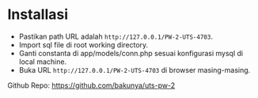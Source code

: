 # Installasi
- Pastikan path URL adalah ``http://127.0.0.1/PW-2-UTS-4703``.
- Import sql file di root working directory.
- Ganti constanta di app/models/conn.php sesuai konfigurasi mysql di local machine.
- Buka URL ``http://127.0.0.1/PW-2-UTS-4703`` di browser masing-masing.

Github Repo: https://github.com/bakunya/uts-pw-2
